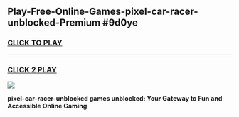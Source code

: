 
## Play-Free-Online-Games-pixel-car-racer-unblocked-Premium #9d0ye
<h3>
<a href="https://premium.freeplayer.one?title=pixel-car-racer-unblocked&ref=8M">CLICK TO PLAY</a></h3>
<hr>

<h3>
<a href="https://premium.freeplayer.one?title=pixel-car-racer-unblocked&ref=8M">CLICK 2 PLAY</a>
  
</h3>

<a href="https://premium.freeplayer.one?title=pixel-car-racer-unblocked&ref=8M"><img src="https://clearcache.store/games.png"></a>


**pixel-car-racer-unblocked games unblocked: Your Gateway to Fun and Accessible Online Gaming**
